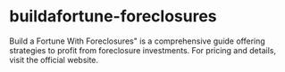 # buildafortune-foreclosures
Build a Fortune With Foreclosures" is a comprehensive guide offering strategies to profit from foreclosure investments. For pricing and details, visit the official website.
